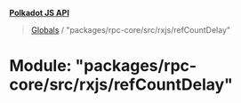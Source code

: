 **[Polkadot JS API](../README.md)**

> [Globals](../globals.md) / "packages/rpc-core/src/rxjs/refCountDelay"

# Module: "packages/rpc-core/src/rxjs/refCountDelay"

